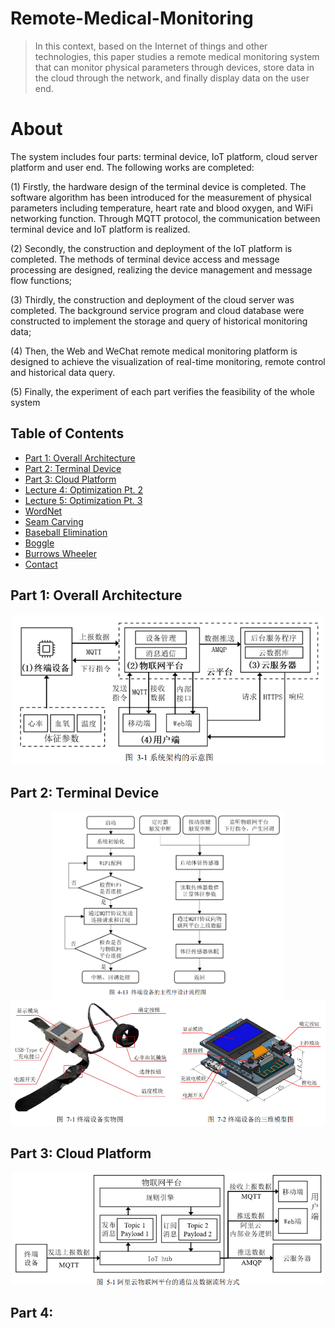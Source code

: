 # Remote-Medical-Monitoring
> In this context, based on the Internet of things and other technologies, this paper studies a remote medical monitoring system that can monitor physical parameters through devices, store data in the cloud through the network, and finally display data on the user end. 
# About

The system includes four parts: terminal device, IoT platform, cloud server platform and user end. The following works are completed: 

(1) Firstly, the hardware design of the terminal device is completed. The software algorithm has been introduced for the measurement of physical parameters including temperature, heart rate and blood oxygen, and WiFi networking function. Through MQTT protocol, the communication between terminal device and IoT
platform is realized. 

(2) Secondly, the construction and deployment of the IoT platform is completed. The methods of terminal device access and message processing are designed, realizing the device management and message flow functions; 

(3) Thirdly, the construction and deployment of the cloud server was completed. The background service program and cloud database were constructed to implement the storage and query of historical monitoring data; 

(4) Then, the Web and WeChat remote medical monitoring platform is designed to achieve the visualization of real-time monitoring, remote control and historical data query. 

(5) Finally, the experiment of each part verifies the feasibility of the whole system
## Table of Contents
* [Part 1: Overall Architecture](#part-1-overall-architecture)
* [Part 2: Terminal Device](#part-2-terminal-device)
* [Part 3: Cloud Platform](#part-3-cloud-platform)
* [Lecture 4: Optimization Pt. 2](#lecture-4-optimization-pt-2)
* [Lecture 5: Optimization Pt. 3](#lecture-5-optimization-pt-3)
* [WordNet](#wordnet)
* [Seam Carving](#seam-carving)
* [Baseball Elimination](#baseball-elimination)
* [Boggle](#boggle)
* [Burrows Wheeler](#burrows-wheeler)
* [Contact](#contact)
<!-- * [License](#license) -->


## Part 1: Overall Architecture
<div align=center><img width="500" src="image/overall.png"/></div>

## Part 2: Terminal Device
<div align="center">
     <img src="image/main_function.png" height="300"/> <img src="image/terminal_device.png" height="200"/>
</div>

## Part 3: Cloud Platform
<div align=center><img width="500" src="image/aliyun.png"/></div>

## Part 4:
